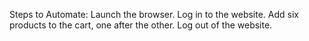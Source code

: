 Steps to Automate:
Launch the browser.
Log in to the website.
Add six products to the cart, one after the other.
Log out of the website.
